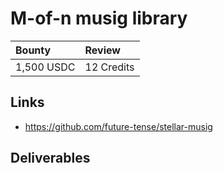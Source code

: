 # M-of-n musig library

| Bounty | Review
| :- | :-
| 1,500 USDC | 12 Credits

## Links
- https://github.com/future-tense/stellar-musig

## Deliverables